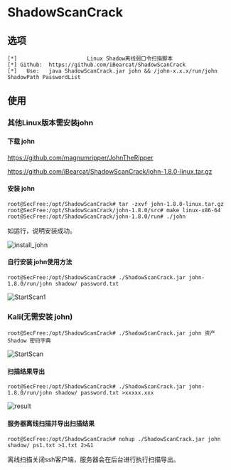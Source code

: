 # ShadowScanCrack

## 选项
```
[*]                      Linux Shadow离线弱口令扫描脚本
[*] Github:  https://github.com/iBearcat/ShadowScanCrack
[*]   Use:   java ShadowScanCrack.jar john && /john-x.x.x/run/john ShadowPath PasswordList
```
## 使用

### 其他Linux版本需安装john
#### 下载 john
https://github.com/magnumripper/JohnTheRipper

https://github.com/iBearcat/ShadowScanCrack/john-1.8.0-linux.tar.gz
#### 安装 john
```
root@SecFree:/opt/ShadowScanCrack# tar -zxvf john-1.8.0-linux.tar.gz
root@SecFree:/opt/ShadowScanCrack/john-1.8.0/src# make linux-x86-64
root@SecFree:/opt/ShadowScanCrack/john-1.8.0/run# ./john
```
如运行，说明安装成功。

![install_john](https://raw.githubusercontent.com/iBearcat/ShadowScanCrack/master/img/install_john.png)

#### 自行安装 john使用方法
```
root@SecFree:/opt/ShadowScanCrack# ./ShadowScanCrack.jar john-1.8.0/run/john shadow/ password.txt
```
![StartScan1](https://raw.githubusercontent.com/iBearcat/ShadowScanCrack/master/img/StartScan1.png)

### Kali(无需安装 john)
```
root@SecFree:/opt/ShadowScanCrack# ./ShadowScanCrack.jar john 资产Shadow 密码字典
```
![StartScan](https://raw.githubusercontent.com/iBearcat/ShadowScanCrack/master/img/StartScan.png)

#### 扫描结果导出
```
root@SecFree:/opt/ShadowScanCrack# ./ShadowScanCrack.jar john-1.8.0/run/john shadow/ password.txt >xxxxx.xxx
```
![result](https://raw.githubusercontent.com/iBearcat/ShadowScanCrack/master/img/result.png)

#### 服务器离线扫描并导出扫描结果
```
root@SecFree:/opt/ShadowScanCrack# nohup ./ShadowScanCrack.jar john shadow/ ps1.txt >1.txt 2>&1
```
离线扫描关闭ssh客户端，服务器会在后台进行执行扫描导出。



